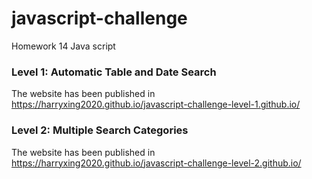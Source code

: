 # javascript-challenge
Homework 14 Java script

### Level 1: Automatic Table and Date Search
The website has been published in https://harryxing2020.github.io/javascript-challenge-level-1.github.io/

### Level 2: Multiple Search Categories 
The website has been published in https://harryxing2020.github.io/javascript-challenge-level-2.github.io/